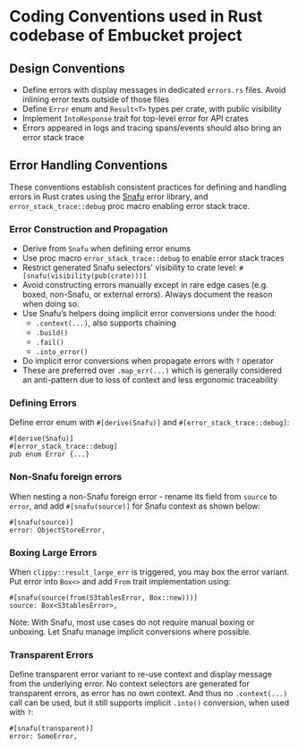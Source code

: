 # Coding Conventions used in Rust codebase of Embucket project

## Design Conventions
* Define errors with display messages in dedicated `errors.rs` files. Avoid inlining error texts outside of those files
* Define `Error` enum and `Result<T>` types per crate, with public visibility
* Implement `IntoResponse` trait for top-level error for API crates
* Errors appeared in logs and tracing spans/events should also bring an error stack trace

## Error Handling Conventions
These conventions establish consistent practices for defining and handling errors in Rust crates using the [Snafu](https://docs.rs/snafu) error library, and `error_stack_trace::debug` proc macro enabling error stack trace.

### Error Construction and Propagation
* Derive from `Snafu` when defining error enums
* Use proc macro `error_stack_trace::debug` to enable error stack traces
* Restrict generated Snafu selectors' visibility to crate level: `#[snafu(visibility(pub(crate)))]`
* Avoid constructing errors manually except in rare edge cases (e.g. boxed, non-Snafu, or external errors). Always document the reason when doing so.
* Use Snafu’s helpers doing implicit error conversions under the hood:
  * `.context(...)`, also supports chaining
  * `.build()`
  * `.fail()`
  * `.into_error()`
* Do implicit error conversions when propagate errors with `?` operator
* These are preferred over `.map_err(...)` which is generally considered an anti-pattern due to loss of context and less ergonomic traceability

### Defining Errors
Define error enum with `#[derive(Snafu)]` and `#[error_stack_trace::debug]`:
```
#[derive(Snafu)]
#[error_stack_trace::debug]
pub enum Error {...}
```
### Non-Snafu foreign errors
When nesting a non-Snafu foreign error - rename its field from `source` to `error`, and add `#[snafu(source)]` for Snafu context as shown below:
```
#[snafu(source)]
error: ObjectStoreError,
```
### Boxing Large Errors
When `clippy::result_large_err` is triggered, you may box the error variant. Put error into `Box<>` and add `From` trait implementation using:
```
#[snafu(source(from(S3tablesError, Box::new)))]
source: Box<S3tablesError>,
```
Note: With Snafu, most use cases do not require manual boxing or unboxing. Let Snafu manage implicit conversions where possible.
### Transparent Errors
Define transparent error variant to re-use context and display message from the underlying error. No context selectors are generated for transparent errors, as error has no own context. And thus no `.context(...)` call can be used, but it still supports implicit `.into()` conversion, when used with `?`:
```
#[snafu(transparent)]
error: SomeError,
```
